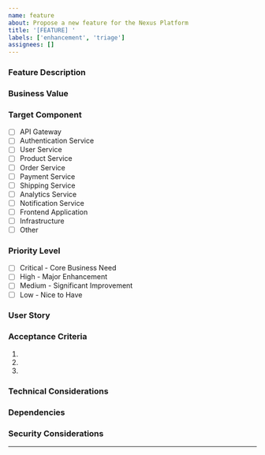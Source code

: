 ```yaml
---
name: feature
about: Propose a new feature for the Nexus Platform
title: '[FEATURE] '
labels: ['enhancement', 'triage']
assignees: []
---
```


<!-- 
NEXUS PLATFORM FEATURE REQUEST TEMPLATE v1.0.0
Please provide detailed information for your feature request using the sections below
-->

### Feature Description
<!--
Provide a clear and concise description of the proposed feature or enhancement
Minimum 100 characters required
-->

### Business Value
<!--
Describe the business value and benefits of implementing this feature
Must clearly articulate business impact
-->

### Target Component
<!--
Select the primary component this feature affects:
-->
- [ ] API Gateway
- [ ] Authentication Service
- [ ] User Service
- [ ] Product Service
- [ ] Order Service
- [ ] Payment Service
- [ ] Shipping Service
- [ ] Analytics Service
- [ ] Notification Service
- [ ] Frontend Application
- [ ] Infrastructure
- [ ] Other

### Priority Level
<!--
Select the appropriate priority level:
-->
- [ ] Critical - Core Business Need
- [ ] High - Major Enhancement
- [ ] Medium - Significant Improvement
- [ ] Low - Nice to Have

### User Story
<!--
Format: As a [type of user], I want [goal] so that [benefit]
-->

### Acceptance Criteria
<!--
List specific, measurable criteria that must be met for this feature to be considered complete
-->
1. 
2. 
3. 

### Technical Considerations
<!--
Optional: Provide any technical details, architecture changes, or implementation considerations
-->

### Dependencies
<!--
Optional: List any dependencies or prerequisites for this feature
-->

### Security Considerations
<!--
If this feature involves security-related changes, please address the following:
- Data privacy impact
- Authentication/authorization requirements
- Compliance considerations
-->

---
<!-- 
Note: Security-related features require security team review
For internal use:
- Ensure no sensitive data is included
- Visible to repository collaborators only
-->